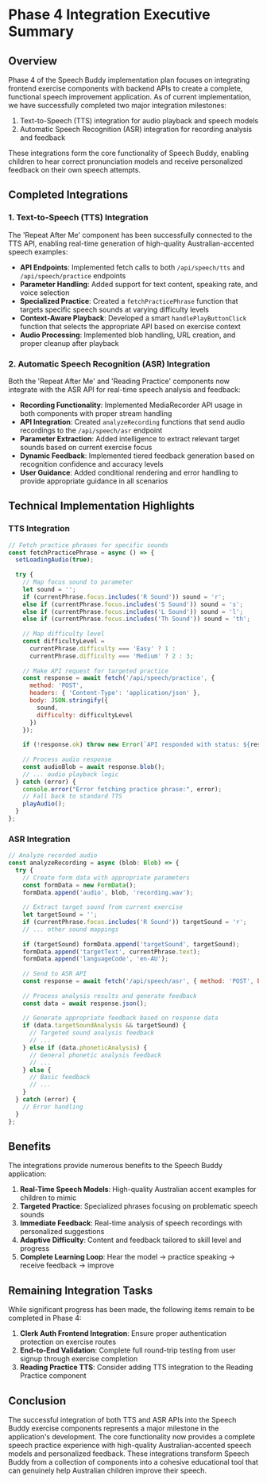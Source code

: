 # Phase 4 Integration Executive Summary

## Overview

Phase 4 of the Speech Buddy implementation plan focuses on integrating frontend exercise components with backend APIs to create a complete, functional speech improvement application. As of current implementation, we have successfully completed two major integration milestones:

1. Text-to-Speech (TTS) integration for audio playback and speech models
2. Automatic Speech Recognition (ASR) integration for recording analysis and feedback

These integrations form the core functionality of Speech Buddy, enabling children to hear correct pronunciation models and receive personalized feedback on their own speech attempts.

## Completed Integrations

### 1. Text-to-Speech (TTS) Integration

The 'Repeat After Me' component has been successfully connected to the TTS API, enabling real-time generation of high-quality Australian-accented speech examples:

- **API Endpoints**: Implemented fetch calls to both `/api/speech/tts` and `/api/speech/practice` endpoints
- **Parameter Handling**: Added support for text content, speaking rate, and voice selection
- **Specialized Practice**: Created a `fetchPracticePhrase` function that targets specific speech sounds at varying difficulty levels
- **Context-Aware Playback**: Developed a smart `handlePlayButtonClick` function that selects the appropriate API based on exercise context
- **Audio Processing**: Implemented blob handling, URL creation, and proper cleanup after playback

### 2. Automatic Speech Recognition (ASR) Integration

Both the 'Repeat After Me' and 'Reading Practice' components now integrate with the ASR API for real-time speech analysis and feedback:

- **Recording Functionality**: Implemented MediaRecorder API usage in both components with proper stream handling
- **API Integration**: Created `analyzeRecording` functions that send audio recordings to the `/api/speech/asr` endpoint
- **Parameter Extraction**: Added intelligence to extract relevant target sounds based on current exercise focus
- **Dynamic Feedback**: Implemented tiered feedback generation based on recognition confidence and accuracy levels
- **User Guidance**: Added conditional rendering and error handling to provide appropriate guidance in all scenarios

## Technical Implementation Highlights

### TTS Integration

```javascript
// Fetch practice phrases for specific sounds
const fetchPracticePhrase = async () => {
  setLoadingAudio(true);
  
  try {
    // Map focus sound to parameter
    let sound = '';
    if (currentPhrase.focus.includes('R Sound')) sound = 'r';
    else if (currentPhrase.focus.includes('S Sound')) sound = 's';
    else if (currentPhrase.focus.includes('L Sound')) sound = 'l';
    else if (currentPhrase.focus.includes('Th Sound')) sound = 'th';
    
    // Map difficulty level
    const difficultyLevel = 
      currentPhrase.difficulty === 'Easy' ? 1 :
      currentPhrase.difficulty === 'Medium' ? 2 : 3;
    
    // Make API request for targeted practice
    const response = await fetch('/api/speech/practice', {
      method: 'POST',
      headers: { 'Content-Type': 'application/json' },
      body: JSON.stringify({ 
        sound,
        difficulty: difficultyLevel
      })
    });
    
    if (!response.ok) throw new Error(`API responded with status: ${response.status}`);
    
    // Process audio response
    const audioBlob = await response.blob();
    // ... audio playback logic
  } catch (error) {
    console.error("Error fetching practice phrase:", error);
    // Fall back to standard TTS
    playAudio();
  }
};
```

### ASR Integration

```javascript
// Analyze recorded audio
const analyzeRecording = async (blob: Blob) => {
  try {
    // Create form data with appropriate parameters
    const formData = new FormData();
    formData.append('audio', blob, 'recording.wav');
    
    // Extract target sound from current exercise
    let targetSound = '';
    if (currentPhrase.focus.includes('R Sound')) targetSound = 'r';
    // ... other sound mappings
    
    if (targetSound) formData.append('targetSound', targetSound);
    formData.append('targetText', currentPhrase.text);
    formData.append('languageCode', 'en-AU');
    
    // Send to ASR API
    const response = await fetch('/api/speech/asr', { method: 'POST', body: formData });
    
    // Process analysis results and generate feedback
    const data = await response.json();
    
    // Generate appropriate feedback based on response data
    if (data.targetSoundAnalysis && targetSound) {
      // Targeted sound analysis feedback
      // ...
    } else if (data.phoneticAnalysis) {
      // General phonetic analysis feedback
      // ...
    } else {
      // Basic feedback
      // ...
    }
  } catch (error) {
    // Error handling
  }
};
```

## Benefits

The integrations provide numerous benefits to the Speech Buddy application:

1. **Real-Time Speech Models**: High-quality Australian accent examples for children to mimic
2. **Targeted Practice**: Specialized phrases focusing on problematic speech sounds
3. **Immediate Feedback**: Real-time analysis of speech recordings with personalized suggestions
4. **Adaptive Difficulty**: Content and feedback tailored to skill level and progress
5. **Complete Learning Loop**: Hear the model → practice speaking → receive feedback → improve

## Remaining Integration Tasks

While significant progress has been made, the following items remain to be completed in Phase 4:

1. **Clerk Auth Frontend Integration**: Ensure proper authentication protection on exercise routes
2. **End-to-End Validation**: Complete full round-trip testing from user signup through exercise completion
3. **Reading Practice TTS**: Consider adding TTS integration to the Reading Practice component

## Conclusion

The successful integration of both TTS and ASR APIs into the Speech Buddy exercise components represents a major milestone in the application's development. The core functionality now provides a complete speech practice experience with high-quality Australian-accented speech models and personalized feedback. These integrations transform Speech Buddy from a collection of components into a cohesive educational tool that can genuinely help Australian children improve their speech. 